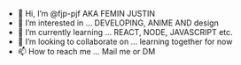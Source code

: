 - 👋 Hi, I’m @fjp-pjf AKA FEMIN JUSTIN
- 👀 I’m interested in ... DEVELOPING, ANIME AND design
- 🌱 I’m currently learning ... REACT, NODE, JAVASCRIPT etc.
- 💞️ I’m looking to collaborate on ... learning together for now
- 📫 How to reach me ... Mail me or DM

<!---
fjp-pjf/fjp-pjf is a ✨ special ✨ repository because its `README.md` (this file) appears on your GitHub profile.
You can click the Preview link to take a look at your changes.
--->
